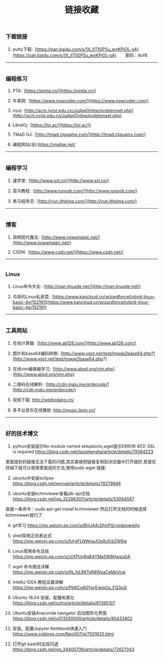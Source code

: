 ﻿---
title: 链接收藏
---

# <font size=4>下载链接</font>
1. putty下载:&ensp;[https://pan.baidu.com/s/1X_IITIlSP5u_wnKPiOL-oA](https://pan.baidu.com/s/1X_IITIlSP5u_wnKPiOL-oA)     &ensp;&ensp;&ensp; 密码：8of8
---

# <font size=4>编程练习</font>
1. PTA:&ensp;[https://pintia.cn/](https://pintia.cn/)

2. 牛客网:&ensp;[https://www.nowcoder.com/](https://www.nowcoder.com/)

3. nyoj:&ensp;[http://acm.nyist.edu.cn/JudgeOnline/problemset.php](http://acm.nyist.edu.cn/JudgeOnline/problemset.php)

4. LibreOj:&ensp;[https://loj.ac/](https://loj.ac/])

5. TMaD OJ:&ensp;[http://tmad.ctguqmx.com/](http://tmad.ctguqmx.com/)

6. 编程网站(全):https://vjudge.net/
---

# <font size=4>编程学习</font>
1. 速学堂:&ensp;[http://www.sxt.cn/](http://www.sxt.cn/)

2. 菜鸟教程:&ensp;[http://www.runoob.com/](http://www.runoob.com/)

3. 黑马程序员:&ensp;[http://yun.itheima.com/](http://yun.itheima.com/)
---

# <font size=4>博客</font>
1. 简明现代魔法:&ensp;[http://www.nowamagic.net/](http://www.nowamagic.net/)

2. CSDN:&ensp;[https://www.csdn.net/](https://www.csdn.net/)
---

# <font size=4>Linux</font>
1. Linux命令大全:&ensp;[http://man.linuxde.net/](http://man.linuxde.net/)

2. 鸟哥的Linux私房菜:&ensp;[https://www.kancloud.cn/wizardforcel/vbird-linux-basic-4e/152191](https://www.kancloud.cn/wizardforcel/vbird-linux-basic-4e/152191)
---

# <font size=4>工具网站</font>
1. 在线计算器:&ensp;[http://www.ab126.com/](http://www.ab126.com/)

2. 图片和base64编码转换:&ensp;[http://www.vgot.net/test/image2base64.php?](http://www.vgot.net/test/image2base64.php?)

3. 在线vim编辑器学习:&ensp;[http://www.atool.org/vim.php](http://www.atool.org/vim.php)

4. 二维码在线解析:&ensp;[http://cdn.malu.me/qrdecode/](http://cdn.malu.me/qrdecode/)

5. 视频下载: http://weibodang.cn/

6. 多平台音乐在线播放: http://music.lkxin.cn/

---

# <font size=4>好的技术博文</font>
1. python安装提示No module named setuptools,wget提示ERROR 403: SSL is required
https://blog.csdn.net/jiaoshengha/article/details/79384223

里面提到的链接无法下载的问题,其实直接把链接复制到浏览器中打开就好,若是在终端下就可以使用里面说的方法,使用sudo wget 链接;

2. ubuntu中安装eclipse
https://blog.csdn.net/wmyan/article/details/78279846

3. ubuntu安装kchmviewer查看jdk-api文档
https://blog.csdn.net/qq_32296307/article/details/53064587

直接一条命令：sudo apt-get install kchmviewer
然后打开文档的时候选择kchmviewer就行了

4. git学习
https://mp.weixin.qq.com/s/BHJ44cDhnPQrvqdqowwilg

5. shell常用正则表达式
https://mp.weixin.qq.com/s/IUrgFLNWnqJOe8yfcb2W6w

6. Linux常用命令总结
https://mp.weixin.qq.com/s/xtXPUy8qB4YMa5W8HwzoGA

7. wget 命令用法详解 
https://mp.weixin.qq.com/s/iN_fsL98TeR8WsaCeMpVcw

8. IntelliJ IDEA 教程设置讲解 
https://mp.weixin.qq.com/s/PbKCoAO1gyEgpsGs_FQ3oQ

9. Ubuntu 18.04 安装、配置和美化
https://blog.csdn.net/szhiy/article/details/81385107

10. Ubuntu安装Anaconda navigator 启动图形化界面
https://blog.csdn.net/u013550000/article/details/80433402

11. 安装、配置Jupyter Notebook快速入门
https://www.cnblogs.com/Neo007/p/7501625.html

12. 打开git bash时出现闪退
https://blog.csdn.net/qq_34400736/article/details/72627343
